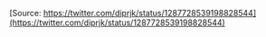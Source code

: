 [Source: https://twitter.com/diprjk/status/1287728539198828544](https://twitter.com/diprjk/status/1287728539198828544)